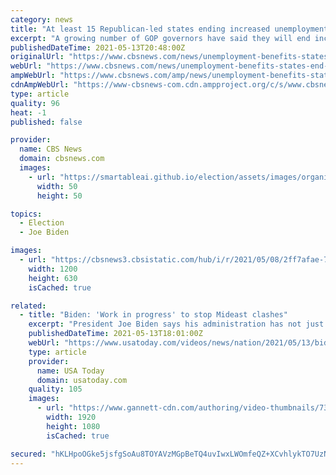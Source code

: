 ```yaml
---
category: news
title: "At least 15 Republican-led states ending increased unemployment benefits as President Biden says people must take \"suitable work\""
excerpt: "A growing number of GOP governors have said they will end increased unemployment insurance benefits, citing workforce shortages."
publishedDateTime: 2021-05-13T20:48:00Z
originalUrl: "https://www.cbsnews.com/news/unemployment-benefits-states-end-federal-aid/"
webUrl: "https://www.cbsnews.com/news/unemployment-benefits-states-end-federal-aid/"
ampWebUrl: "https://www.cbsnews.com/amp/news/unemployment-benefits-states-end-federal-aid/"
cdnAmpWebUrl: "https://www-cbsnews-com.cdn.ampproject.org/c/s/www.cbsnews.com/amp/news/unemployment-benefits-states-end-federal-aid/"
type: article
quality: 96
heat: -1
published: false

provider:
  name: CBS News
  domain: cbsnews.com
  images:
    - url: "https://smartableai.github.io/election/assets/images/organizations/cbsnews.com-50x50.jpg"
      width: 50
      height: 50

topics:
  - Election
  - Joe Biden

images:
  - url: "https://cbsnews3.cbsistatic.com/hub/i/r/2021/05/08/2ff7afae-77a6-419f-a3e1-1a9c5e039087/thumbnail/1200x630/7158e56014971c41de1a8fe73543f37a/cbsn-fusion-eye-opener-biden-defends-dissapointing-jobs-report-numbers-thumbnail-710791-640x360.jpg"
    width: 1200
    height: 630
    isCached: true

related:
  - title: "Biden: 'Work in progress' to stop Mideast clashes"
    excerpt: "President Joe Biden says his administration has not just spoke with Israeli leaders as fighting between Hamas and Israel escalates even amid truce efforts. Biden says \"there has not been a significant overreaction\" from Israel."
    publishedDateTime: 2021-05-13T18:01:00Z
    webUrl: "https://www.usatoday.com/videos/news/nation/2021/05/13/biden-work-progress-stop-mideast-clashes/5076433001/"
    type: article
    provider:
      name: USA Today
      domain: usatoday.com
    quality: 105
    images:
      - url: "https://www.gannett-cdn.com/authoring/video-thumbnails/7314b9de-e085-4233-aeae-46b6299d7801_poster.jpg?quality=10"
        width: 1920
        height: 1080
        isCached: true

secured: "hKLHpoOGke5jsfgSoAu8TOYAVzMGpBeTQ4uvIwxLWOmfeQZ+XCvhlykTO7UzNsFNt65fu9UuBRhdSsetAgDwgOyt5FJd0EWP6A9RQhvQP+zntAgdGqAsEtsuas2pqcBCphAqgd/EcmTkFHs2yj7e1unsWkQEjZMfTkKL9I6Ymp7kQAkQG+7tmUDBqsnLA5yxWXbpQOmVjbTU5XpJ7MvnnT/6RAOSFjAjkbGCNp3X980Ol7l7Joo/DL+Dehyuuz4r8LEu6C5i1TP44ztr1ETPVpPzgbUB4/49uNcNh9Aqgd+DZpMEOgRip2Su9HcAZYRnZVc6kVtmFEz6m8cyHQXFlzKCdxDEUsfQzRjvZgwhT4c=;VDQpFC98hFP4Y6GRn91/Zg=="
---
```


